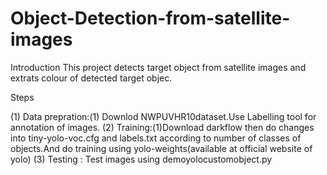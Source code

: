 # Object-Detection-from-satellite-images
Introduction This project detects target object from satellite images and extrats colour of detected target objec.

Steps

(1) Data prepration:(1) Downlod NWPUVHR10dataset.Use Labelling tool for annotation of images.
(2) Training:(1)Download darkflow then do changes into tiny-yolo-voc.cfg and labels.txt according to number of classes of objects.And do training using yolo-weights(available at official website of yolo) 
(3) Testing : Test images using demoyolocustomobject.py
